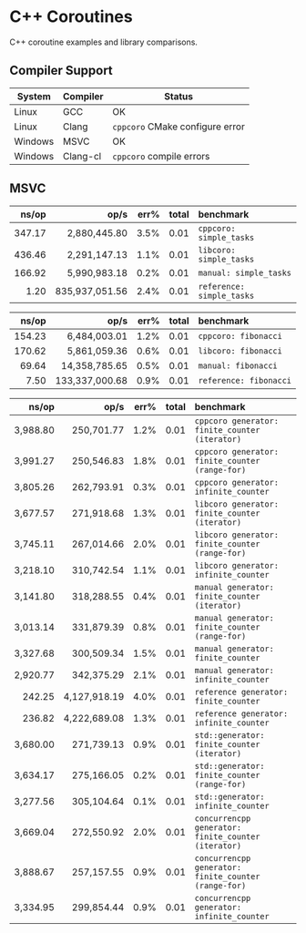 # C++ Coroutines

C++ coroutine examples and library comparisons.

## Compiler Support

| System  | Compiler | Status                          |
| ------- | -------- | ------------------------------- |
| Linux   | GCC      | OK                              |
| Linux   | Clang    | `cppcoro` CMake configure error |
| Windows | MSVC     | OK                              |
| Windows | Clang-cl | `cppcoro` compile errors        |

## MSVC

|  ns/op |           op/s | err% | total | benchmark                 |
| -----: | -------------: | ---: | ----: | :------------------------ |
| 347.17 |   2,880,445.80 | 3.5% |  0.01 | `cppcoro: simple_tasks`   |
| 436.46 |   2,291,147.13 | 1.1% |  0.01 | `libcoro: simple_tasks`   |
| 166.92 |   5,990,983.18 | 0.2% |  0.01 | `manual: simple_tasks`    |
|   1.20 | 835,937,051.56 | 2.4% |  0.01 | `reference: simple_tasks` |

|  ns/op |           op/s | err% | total | benchmark              |
| -----: | -------------: | ---: | ----: | :--------------------- |
| 154.23 |   6,484,003.01 | 1.2% |  0.01 | `cppcoro: fibonacci`   |
| 170.62 |   5,861,059.36 | 0.6% |  0.01 | `libcoro: fibonacci`   |
|  69.64 |  14,358,785.65 | 0.5% |  0.01 | `manual: fibonacci`    |
|   7.50 | 133,337,000.68 | 0.9% |  0.01 | `reference: fibonacci` |

|    ns/op |         op/s | err% | total | benchmark                                            |
| -------: | -----------: | ---: | ----: | :--------------------------------------------------- |
| 3,988.80 |   250,701.77 | 1.2% |  0.01 | `cppcoro generator: finite_counter (iterator)`       |
| 3,991.27 |   250,546.83 | 1.8% |  0.01 | `cppcoro generator: finite_counter (range-for)`      |
| 3,805.26 |   262,793.91 | 0.3% |  0.01 | `cppcoro generator: infinite_counter`                |
| 3,677.57 |   271,918.68 | 1.3% |  0.01 | `libcoro generator: finite_counter (iterator)`       |
| 3,745.11 |   267,014.66 | 2.0% |  0.01 | `libcoro generator: finite_counter (range-for)`      |
| 3,218.10 |   310,742.54 | 1.1% |  0.01 | `libcoro generator: infinite_counter`                |
| 3,141.80 |   318,288.55 | 0.4% |  0.01 | `manual generator: finite_counter (iterator)`        |
| 3,013.14 |   331,879.39 | 0.8% |  0.01 | `manual generator: finite_counter (range-for)`       |
| 3,327.68 |   300,509.34 | 1.5% |  0.01 | `manual generator: finite_counter`                   |
| 2,920.77 |   342,375.29 | 2.1% |  0.01 | `manual generator: infinite_counter`                 |
|   242.25 | 4,127,918.19 | 4.0% |  0.01 | `reference generator: finite_counter`                |
|   236.82 | 4,222,689.08 | 1.3% |  0.01 | `reference generator: infinite_counter`              |
| 3,680.00 |   271,739.13 | 0.9% |  0.01 | `std::generator: finite_counter (iterator)`          |
| 3,634.17 |   275,166.05 | 0.2% |  0.01 | `std::generator: finite_counter (range-for)`         |
| 3,277.56 |   305,104.64 | 0.1% |  0.01 | `std::generator: infinite_counter`                   |
| 3,669.04 |   272,550.92 | 2.0% |  0.01 | `concurrencpp generator: finite_counter (iterator)`  |
| 3,888.67 |   257,157.55 | 0.9% |  0.01 | `concurrencpp generator: finite_counter (range-for)` |
| 3,334.95 |   299,854.44 | 0.9% |  0.01 | `concurrencpp generator: infinite_counter`           |
